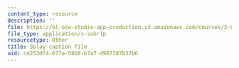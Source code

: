 ```yaml
---
content_type: resource
description: ''
file: https://ol-ocw-studio-app-production.s3.amazonaws.com/courses/3-054-cellular-solids-structure-properties-and-applications-spring-2015/cd253df4677a58b8b7a7d907387b37b6_q-9YlXesHtI.vtt
file_type: application/x-subrip
resourcetype: Other
title: 3play caption file
uid: cd253df4-677a-58b8-b7a7-d907387b37b6
---
```

